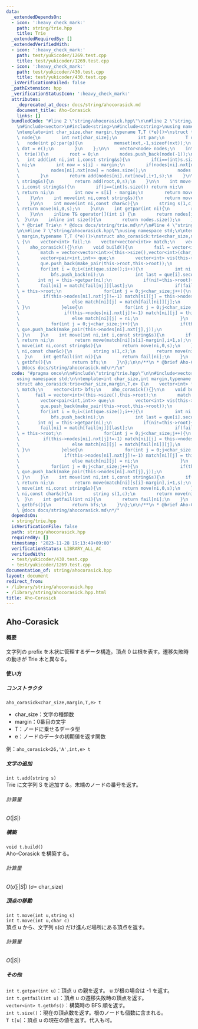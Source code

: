 ```yaml
---
data:
  _extendedDependsOn:
  - icon: ':heavy_check_mark:'
    path: string/trie.hpp
    title: Trie
  _extendedRequiredBy: []
  _extendedVerifiedWith:
  - icon: ':heavy_check_mark:'
    path: test/yukicoder/1269.test.cpp
    title: test/yukicoder/1269.test.cpp
  - icon: ':heavy_check_mark:'
    path: test/yukicoder/430.test.cpp
    title: test/yukicoder/430.test.cpp
  _isVerificationFailed: false
  _pathExtension: hpp
  _verificationStatusIcon: ':heavy_check_mark:'
  attributes:
    _deprecated_at_docs: docs/string/ahocorasick.md
    document_title: Aho-Corasick
    links: []
  bundledCode: "#line 2 \"string/ahocorasick.hpp\"\n\n#line 2 \"string/trie.hpp\"\n\
    \n#include<vector>\n#include<string>\n#include<cstring>\nusing namespace std;\n\
    \ntemplate<int char_size,char margin,typename T,T (*e)()>\nstruct trie{\n    struct\
    \ node{\n        int nxt[char_size];\n        int par;\n        T dat;\n     \
    \   node(int p):par(p){\n            memset(nxt,-1,sizeof(nxt));\n           \
    \ dat = e();\n        }\n    };\n\n    vector<node> nodes;\n    int root;\n  \
    \  trie(){\n        root = 0;\n        nodes.push_back(node(-1));\n    }\n\n \
    \   int add(int ni,int i,const string&s){\n        if(i==(int)s.size()) return\
    \ ni;\n        int now = s[i] - margin;\n        if(nodes[ni].nxt[now]==-1){\n\
    \            nodes[ni].nxt[now] = nodes.size();\n            nodes.push_back(node(ni));\n\
    \        }\n        return add(nodes[ni].nxt[now],i+1,s);\n    }\n\n    int add(const\
    \ string&s){\n        return add(root,0,s);\n    }\n\n    int move(int ni,int\
    \ i,const string&s){\n        if(i==(int)s.size()) return ni;\n        if(ni==-1)\
    \ return ni;\n        int now = s[i] - margin;\n        return move(nodes[ni].nxt[now],i+1,s);\n\
    \    }\n\n    int move(int ni,const string&s){\n        return move(ni,0,s);\n\
    \    }\n\n    int move(int ni,const char&c){\n        string s(1,c);\n       \
    \ return move(ni,0,s);\n    }\n\n    int getpar(int ni){\n        return nodes[ni].par;\n\
    \    }\n\n    inline T& operator[](int i) {\n        return nodes[i].dat;\n  \
    \  }\n\n    inline int size(){\n        return nodes.size();\n    }\n};\n\n/**\n\
    \ * @brief Trie\n * @docs docs/string/trie.md\n*/\n#line 4 \"string/ahocorasick.hpp\"\
    \n\n#line 7 \"string/ahocorasick.hpp\"\nusing namespace std;\n\ntemplate<int char_size,int\
    \ margin,typename T,T (*e)()>\nstruct aho_corasick:trie<char_size,margin,T,e>\
    \ {\n    vector<int> fail;\n    vector<vector<int>> match;\n    vector<int> bfs;\n\
    \    aho_corasick(){}\n\n    void build(){\n        fail = vector<int>(this->size(),this->root);\n\
    \        match = vector<vector<int>>(this->size(),vector<int>(char_size,-1));\n\
    \        vector<pair<int,int>> que;\n        vector<int> vis(this->size(),0);\n\
    \        que.push_back(make_pair(this->root,this->root));\n        vis[0] = 1;\n\
    \        for(int i = 0;i<(int)que.size();i++){\n            int ni = que[i].first;\n\
    \            bfs.push_back(ni);\n            int last = que[i].second;\n     \
    \       int nj = this->getpar(ni);\n            if(ni!=this->root){\n        \
    \        fail[ni] = match[fail[nj]][last];\n                if(fail[ni]==ni) fail[ni]\
    \ = this->root;\n                for(int j = 0;j<char_size;j++){\n           \
    \         if(this->nodes[ni].nxt[j]!=-1) match[ni][j] = this->nodes[ni].nxt[j];\n\
    \                    else match[ni][j] = match[fail[ni]][j];\n               \
    \ }\n            }else{\n                for(int j = 0;j<char_size;j++){\n   \
    \                 if(this->nodes[ni].nxt[j]!=-1) match[ni][j] = this->nodes[ni].nxt[j];\n\
    \                    else match[ni][j] = ni;\n                }\n            }\n\
    \            for(int j = 0;j<char_size;j++){\n                if(this->nodes[ni].nxt[j]!=-1)\
    \ que.push_back(make_pair(this->nodes[ni].nxt[j],j));\n            }\n       \
    \ }\n    }\n    int move(int ni,int i,const string&s){\n        if(i==(int)s.size())\
    \ return ni;\n        return move(match[ni][s[i]-margin],i+1,s);\n    }\n    int\
    \ move(int ni,const string&s){\n        return move(ni,0,s);\n    }\n    int move(int\
    \ ni,const char&c){\n        string s(1,c);\n        return move(ni,0,s);\n  \
    \  }\n    int getfail(int ni){\n        return fail[ni];\n    }\n    vector<int>\
    \ getbfs(){\n        return bfs;\n    }\n};\n\n/**\n * @brief Aho-Corasick\n *\
    \ @docs docs/string/ahocorasick.md\n*/\n"
  code: "#pragma once\n\n#include\"string/trie.hpp\"\n\n#include<vector>\n#include<cstring>\n\
    using namespace std;\n\ntemplate<int char_size,int margin,typename T,T (*e)()>\n\
    struct aho_corasick:trie<char_size,margin,T,e> {\n    vector<int> fail;\n    vector<vector<int>>\
    \ match;\n    vector<int> bfs;\n    aho_corasick(){}\n\n    void build(){\n  \
    \      fail = vector<int>(this->size(),this->root);\n        match = vector<vector<int>>(this->size(),vector<int>(char_size,-1));\n\
    \        vector<pair<int,int>> que;\n        vector<int> vis(this->size(),0);\n\
    \        que.push_back(make_pair(this->root,this->root));\n        vis[0] = 1;\n\
    \        for(int i = 0;i<(int)que.size();i++){\n            int ni = que[i].first;\n\
    \            bfs.push_back(ni);\n            int last = que[i].second;\n     \
    \       int nj = this->getpar(ni);\n            if(ni!=this->root){\n        \
    \        fail[ni] = match[fail[nj]][last];\n                if(fail[ni]==ni) fail[ni]\
    \ = this->root;\n                for(int j = 0;j<char_size;j++){\n           \
    \         if(this->nodes[ni].nxt[j]!=-1) match[ni][j] = this->nodes[ni].nxt[j];\n\
    \                    else match[ni][j] = match[fail[ni]][j];\n               \
    \ }\n            }else{\n                for(int j = 0;j<char_size;j++){\n   \
    \                 if(this->nodes[ni].nxt[j]!=-1) match[ni][j] = this->nodes[ni].nxt[j];\n\
    \                    else match[ni][j] = ni;\n                }\n            }\n\
    \            for(int j = 0;j<char_size;j++){\n                if(this->nodes[ni].nxt[j]!=-1)\
    \ que.push_back(make_pair(this->nodes[ni].nxt[j],j));\n            }\n       \
    \ }\n    }\n    int move(int ni,int i,const string&s){\n        if(i==(int)s.size())\
    \ return ni;\n        return move(match[ni][s[i]-margin],i+1,s);\n    }\n    int\
    \ move(int ni,const string&s){\n        return move(ni,0,s);\n    }\n    int move(int\
    \ ni,const char&c){\n        string s(1,c);\n        return move(ni,0,s);\n  \
    \  }\n    int getfail(int ni){\n        return fail[ni];\n    }\n    vector<int>\
    \ getbfs(){\n        return bfs;\n    }\n};\n\n/**\n * @brief Aho-Corasick\n *\
    \ @docs docs/string/ahocorasick.md\n*/"
  dependsOn:
  - string/trie.hpp
  isVerificationFile: false
  path: string/ahocorasick.hpp
  requiredBy: []
  timestamp: '2023-11-28 19:13:49+09:00'
  verificationStatus: LIBRARY_ALL_AC
  verifiedWith:
  - test/yukicoder/430.test.cpp
  - test/yukicoder/1269.test.cpp
documentation_of: string/ahocorasick.hpp
layout: document
redirect_from:
- /library/string/ahocorasick.hpp
- /library/string/ahocorasick.hpp.html
title: Aho-Corasick
---
```

## Aho-Corasick

#### 概要

文字列の prefix を木状に管理するデータ構造。頂点 0 は根を表す。遷移失敗時の動きが Trie 木と異なる。

#### 使い方
##### コンストラクタ
`aho_corasick<char_size,margin,T,e> t`<br>
- char_size：文字の種類数
- margin：0番目の文字
- T：ノードに乗せるデータ型
- e：ノードのデータの初期値を返す関数

例：`aho_corasick<26,'A',int,e> t`

##### 文字の追加
`int t.add(string s)`<br>
Trie に文字列 S を追加する。末端のノードの番号を返す。
###### 計算量
$O(|S|)$

##### 構築
`void t.build()`<br>
Aho-Corasick を構築する。
###### 計算量
$O(\sigma \sum |S|)$ ($\sigma =$ char_size)

##### 頂点の移動
`int t.move(int u,string s)`<br>
`int t.move(int u,char c)`<br>
頂点 u から、文字列 s\(c\) だけ進んだ場所にある頂点を返す。
###### 計算量
$O(|S|)$

##### その他
`int t.getpar(int u)`：頂点 u の親を返す。 u が根の場合は -1 を返す。<br>
`int t.getfail(int u)`：頂点 u の遷移失敗時の頂点を返す。<br>
`vector<int> t.getbfs()`：構築時の BFS 順を返す。<br>
`int t.size()`：現在の頂点数を返す。根のノードも個数に含まれる。<br>
`T t[u]`：頂点 u の現在の値を返す。代入も可。
